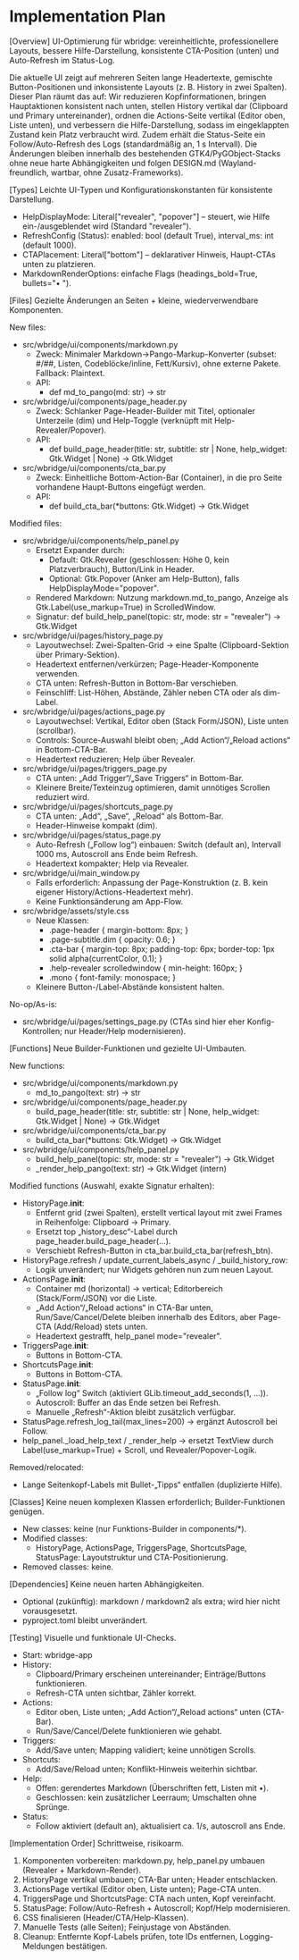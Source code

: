# Implementation Plan

[Overview]
UI-Optimierung für wbridge: vereinheitlichte, professionellere Layouts, bessere Hilfe-Darstellung, konsistente CTA-Position (unten) und Auto-Refresh im Status-Log.

Die aktuelle UI zeigt auf mehreren Seiten lange Headertexte, gemischte Button-Positionen und inkonsistente Layouts (z. B. History in zwei Spalten). Dieser Plan räumt das auf: Wir reduzieren Kopfinformationen, bringen Hauptaktionen konsistent nach unten, stellen History vertikal dar (Clipboard und Primary untereinander), ordnen die Actions-Seite vertikal (Editor oben, Liste unten), und verbessern die Hilfe-Darstellung, sodass im eingeklappten Zustand kein Platz verbraucht wird. Zudem erhält die Status-Seite ein Follow/Auto-Refresh des Logs (standardmäßig an, 1 s Intervall). Die Änderungen bleiben innerhalb des bestehenden GTK4/PyGObject-Stacks ohne neue harte Abhängigkeiten und folgen DESIGN.md (Wayland-freundlich, wartbar, ohne Zusatz-Frameworks).

[Types]
Leichte UI-Typen und Konfigurationskonstanten für konsistente Darstellung.

- HelpDisplayMode: Literal["revealer", "popover"] – steuert, wie Hilfe ein-/ausgeblendet wird (Standard "revealer").
- RefreshConfig (Status): enabled: bool (default True), interval_ms: int (default 1000).
- CTAPlacement: Literal["bottom"] – deklarativer Hinweis, Haupt-CTAs unten zu platzieren.
- MarkdownRenderOptions: einfache Flags (headings_bold=True, bullets="• ").

[Files]
Gezielte Änderungen an Seiten + kleine, wiederverwendbare Komponenten.

New files:
- src/wbridge/ui/components/markdown.py
  - Zweck: Minimaler Markdown→Pango-Markup-Konverter (subset: #/##, Listen, Codeblöcke/inline, Fett/Kursiv), ohne externe Pakete. Fallback: Plaintext.
  - API:
    - def md_to_pango(md: str) -> str
- src/wbridge/ui/components/page_header.py
  - Zweck: Schlanker Page-Header-Builder mit Titel, optionaler Unterzeile (dim) und Help-Toggle (verknüpft mit Help-Revealer/Popover).
  - API:
    - def build_page_header(title: str, subtitle: str | None, help_widget: Gtk.Widget | None) -> Gtk.Widget
- src/wbridge/ui/components/cta_bar.py
  - Zweck: Einheitliche Bottom-Action-Bar (Container), in die pro Seite vorhandene Haupt-Buttons eingefügt werden.
  - API:
    - def build_cta_bar(*buttons: Gtk.Widget) -> Gtk.Widget

Modified files:
- src/wbridge/ui/components/help_panel.py
  - Ersetzt Expander durch:
    - Default: Gtk.Revealer (geschlossen: Höhe 0, kein Platzverbrauch), Button/Link in Header.
    - Optional: Gtk.Popover (Anker am Help-Button), falls HelpDisplayMode="popover".
  - Rendered Markdown: Nutzung markdown.md_to_pango, Anzeige als Gtk.Label(use_markup=True) in ScrolledWindow.
  - Signatur: def build_help_panel(topic: str, mode: str = "revealer") -> Gtk.Widget
- src/wbridge/ui/pages/history_page.py
  - Layoutwechsel: Zwei-Spalten-Grid → eine Spalte (Clipboard-Sektion über Primary-Sektion).
  - Headertext entfernen/verkürzen; Page-Header-Komponente verwenden.
  - CTA unten: Refresh-Button in Bottom-Bar verschieben.
  - Feinschliff: List-Höhen, Abstände, Zähler neben CTA oder als dim-Label.
- src/wbridge/ui/pages/actions_page.py
  - Layoutwechsel: Vertikal, Editor oben (Stack Form/JSON), Liste unten (scrollbar).
  - Controls: Source-Auswahl bleibt oben; „Add Action“/„Reload actions“ in Bottom-CTA-Bar.
  - Headertext reduzieren; Help über Revealer.
- src/wbridge/ui/pages/triggers_page.py
  - CTA unten: „Add Trigger“/„Save Triggers“ in Bottom-Bar.
  - Kleinere Breite/Texteinzug optimieren, damit unnötiges Scrollen reduziert wird.
- src/wbridge/ui/pages/shortcuts_page.py
  - CTA unten: „Add“, „Save“, „Reload“ als Bottom-Bar.
  - Header-Hinweise kompakt (dim).
- src/wbridge/ui/pages/status_page.py
  - Auto-Refresh („Follow log“) einbauen: Switch (default an), Intervall 1000 ms, Autoscroll ans Ende beim Refresh.
  - Headertext kompakter; Help via Revealer.
- src/wbridge/ui/main_window.py
  - Falls erforderlich: Anpassung der Page-Konstruktion (z. B. kein eigener History/Actions-Headertext mehr).
  - Keine Funktionsänderung am App-Flow.
- src/wbridge/assets/style.css
  - Neue Klassen:
    - .page-header { margin-bottom: 8px; }
    - .page-subtitle.dim { opacity: 0.6; }
    - .cta-bar { margin-top: 8px; padding-top: 6px; border-top: 1px solid alpha(currentColor, 0.1); }
    - .help-revealer scrolledwindow { min-height: 160px; }
    - .mono { font-family: monospace; }
  - Kleinere Button-/Label-Abstände konsistent halten.

No-op/As-is:
- src/wbridge/ui/pages/settings_page.py (CTAs sind hier eher Konfig-Kontrollen; nur Header/Help modernisieren).

[Functions]
Neue Builder-Funktionen und gezielte UI-Umbauten.

New functions:
- src/wbridge/ui/components/markdown.py
  - md_to_pango(text: str) -> str
- src/wbridge/ui/components/page_header.py
  - build_page_header(title: str, subtitle: str | None, help_widget: Gtk.Widget | None) -> Gtk.Widget
- src/wbridge/ui/components/cta_bar.py
  - build_cta_bar(*buttons: Gtk.Widget) -> Gtk.Widget
- src/wbridge/ui/components/help_panel.py
  - build_help_panel(topic: str, mode: str = "revealer") -> Gtk.Widget
  - _render_help_pango(text: str) -> Gtk.Widget  (intern)

Modified functions (Auswahl, exakte Signatur erhalten):
- HistoryPage.__init__:
  - Entfernt grid (zwei Spalten), erstellt vertical layout mit zwei Frames in Reihenfolge: Clipboard → Primary.
  - Ersetzt top „history_desc“-Label durch page_header.build_page_header(...).
  - Verschiebt Refresh-Button in cta_bar.build_cta_bar(refresh_btn).
- HistoryPage.refresh / update_current_labels_async / _build_history_row:
  - Logik unverändert; nur Widgets gehören nun zum neuen Layout.
- ActionsPage.__init__:
  - Container md (horizontal) → vertical; Editorbereich (Stack/Form/JSON) vor die Liste.
  - „Add Action“/„Reload actions“ in CTA-Bar unten, Run/Save/Cancel/Delete bleiben innerhalb des Editors, aber Page-CTA (Add/Reload) stets unten.
  - Headertext gestrafft, help_panel mode="revealer".
- TriggersPage.__init__:
  - Buttons in Bottom-CTA.
- ShortcutsPage.__init__:
  - Buttons in Bottom-CTA.
- StatusPage.__init__:
  - „Follow log“ Switch (aktiviert GLib.timeout_add_seconds(1, ...)).
  - Autoscroll: Buffer an das Ende setzen bei Refresh.
  - Manuelle „Refresh“-Aktion bleibt zusätzlich verfügbar.
- StatusPage.refresh_log_tail(max_lines=200) → ergänzt Autoscroll bei Follow.
- help_panel._load_help_text / _render_help → ersetzt TextView durch Label(use_markup=True) + Scroll, und Revealer/Popover-Logik.

Removed/relocated:
- Lange Seitenkopf-Labels mit Bullet-„Tipps“ entfallen (duplizierte Hilfe).

[Classes]
Keine neuen komplexen Klassen erforderlich; Builder-Funktionen genügen.

- New classes: keine (nur Funktions-Builder in components/*).
- Modified classes:
  - HistoryPage, ActionsPage, TriggersPage, ShortcutsPage, StatusPage: Layoutstruktur und CTA-Positionierung.
- Removed classes: keine.

[Dependencies]
Keine neuen harten Abhängigkeiten.

- Optional (zukünftig): markdown / markdown2 als extra; wird hier nicht vorausgesetzt.
- pyproject.toml bleibt unverändert.

[Testing]
Visuelle und funktionale UI-Checks.

- Start: wbridge-app
- History:
  - Clipboard/Primary erscheinen untereinander; Einträge/Buttons funktionieren.
  - Refresh-CTA unten sichtbar, Zähler korrekt.
- Actions:
  - Editor oben, Liste unten; „Add Action“/„Reload actions“ unten (CTA-Bar).
  - Run/Save/Cancel/Delete funktionieren wie gehabt.
- Triggers:
  - Add/Save unten; Mapping validiert; keine unnötigen Scrolls.
- Shortcuts:
  - Add/Save/Reload unten; Konflikt-Hinweis weiterhin sichtbar.
- Help:
  - Offen: gerendertes Markdown (Überschriften fett, Listen mit •).
  - Geschlossen: kein zusätzlicher Leerraum; Umschalten ohne Sprünge.
- Status:
  - Follow aktiviert (default an), aktualisiert ca. 1/s, autoscroll ans Ende.

[Implementation Order]
Schrittweise, risikoarm.

1) Komponenten vorbereiten: markdown.py, help_panel.py umbauen (Revealer + Markdown-Render).
2) HistoryPage vertikal umbauen; CTA-Bar unten; Header entschlacken.
3) ActionsPage vertikal (Editor oben, Liste unten); Page-CTA unten.
4) TriggersPage und ShortcutsPage: CTA nach unten, Kopf vereinfacht.
5) StatusPage: Follow/Auto-Refresh + Autoscroll; Kopf/Help modernisieren.
6) CSS finalisieren (Header/CTA/Help-Klassen).
7) Manuelle Tests (alle Seiten); Feinjustage von Abständen.
8) Cleanup: Entfernte Kopf-Labels prüfen, tote IDs entfernen, Logging-Meldungen bestätigen.
